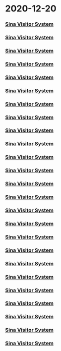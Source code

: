 
# 2020-12-20

### [Sina Visitor System](https://weibo.com/1402400261/JzhkGi4zb)

### [Sina Visitor System](https://weibo.com/1402400261/JzheQ3ZGG)

### [Sina Visitor System](https://weibo.com/1402400261/JzhLXqhI5)

### [Sina Visitor System](https://weibo.com/1402400261/JzhVH5DAU)

### [Sina Visitor System](https://weibo.com/1402400261/JziyxpxC5)

### [Sina Visitor System](https://weibo.com/1402400261/JziKExVL0)

### [Sina Visitor System](https://weibo.com/1402400261/JziBPwclH)

### [Sina Visitor System](https://weibo.com/1402400261/Jzivnb3lU)

### [Sina Visitor System](https://weibo.com/1402400261/JzitlzNog)

### [Sina Visitor System](https://weibo.com/1402400261/JzirndLcR)

### [Sina Visitor System](https://weibo.com/1402400261/JzhY38qVZ)

### [Sina Visitor System](https://weibo.com/1402400261/JzhTHyuwk)

### [Sina Visitor System](https://weibo.com/1402400261/Jzi5o7tBu)

### [Sina Visitor System](https://weibo.com/1402400261/JzkHuFwQQ)

### [Sina Visitor System](https://weibo.com/1402400261/JzkEpuAKe)

### [Sina Visitor System](https://weibo.com/1402400261/JzkDO2sY6)

### [Sina Visitor System](https://weibo.com/1402400261/JzkB5CAfj)

### [Sina Visitor System](https://weibo.com/1402400261/JzkzUBc7P)

### [Sina Visitor System](https://weibo.com/1402400261/Jzkzen6ju)

### [Sina Visitor System](https://weibo.com/1402400261/Jzmvj0QDj)

### [Sina Visitor System](https://weibo.com/1402400261/Jzmsjmbmd)

### [Sina Visitor System](https://weibo.com/1402400261/JzmtkDrKO)

### [Sina Visitor System](https://weibo.com/1402400261/JzmIT9W5N)

### [Sina Visitor System](https://weibo.com/1402400261/JzmI4D4z3)

### [Sina Visitor System](https://weibo.com/1402400261/JzmD91uDG)
